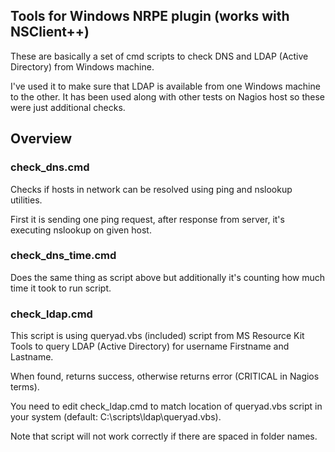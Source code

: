 ## Tools for Windows NRPE plugin (works with NSClient++)

These are basically a set of cmd scripts to check DNS and LDAP (Active Directory) from Windows machine.

I've used it to make sure that LDAP is available from one Windows machine to the other. It has been used along with other tests on Nagios host so these were just additional checks.

## Overview

### check_dns.cmd

Checks if hosts in network can be resolved using ping and nslookup utilities.

First it is sending one ping request, after response from server, it's executing nslookup on given host.

### check_dns_time.cmd

Does the same thing as script above but additionally it's counting how much time it took to run script.


### check_ldap.cmd

This script is using queryad.vbs (included) script from MS Resource Kit Tools to query LDAP (Active Directory) for username Firstname and Lastname.

When found, returns success, otherwise returns error (CRITICAL in Nagios terms).

You need to edit check_ldap.cmd to match location of queryad.vbs script in your system (default: C:\scripts\ldap\queryad.vbs).

Note that script will not work correctly if there are spaced in folder names.
